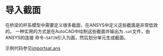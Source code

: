 # 导入截面

在桥梁的杆系模型中需要定义很多截面，在ANSYS中定义这些截面是非常低效的。
一种实用的方式是在AutoCAD中绘制这些截面并输出为`.sat`文件，由ANSYS的连接
命令`~SATIN`引入为面，然后划分单元生成截面。

示例代码参见[importsat.ans](importsat/importsat.ans)